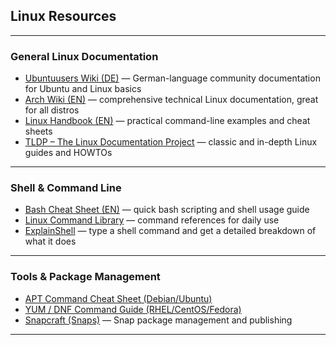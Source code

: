 ## Linux Resources

---

### General Linux Documentation

- [Ubuntuusers Wiki (DE)](https://wiki.ubuntuusers.de/) — German-language community documentation for Ubuntu and Linux basics
- [Arch Wiki (EN)](https://wiki.archlinux.org/) — comprehensive technical Linux documentation, great for all distros
- [Linux Handbook (EN)](https://linuxhandbook.com/linux-commands-cheat-sheet/) — practical command-line examples and cheat sheets
- [TLDP – The Linux Documentation Project](https://tldp.org/) — classic and in-depth Linux guides and HOWTOs

---

### Shell & Command Line

- [Bash Cheat Sheet (EN)](https://github.com/LeCoupa/awesome-cheatsheets/blob/master/languages/bash.sh) — quick bash scripting and shell usage guide
- [Linux Command Library](https://cheatography.com/davechild/cheat-sheets/linux-command-line/) — command references for daily use
- [ExplainShell](https://explainshell.com/) — type a shell command and get a detailed breakdown of what it does

---

### Tools & Package Management

- [APT Command Cheat Sheet (Debian/Ubuntu)](https://www.tecmint.com/apt-get-command-examples/)
- [YUM / DNF Command Guide (RHEL/CentOS/Fedora)](https://linuxize.com/post/how-to-use-dnf/)
- [Snapcraft (Snaps)](https://snapcraft.io/docs) — Snap package management and publishing

---


